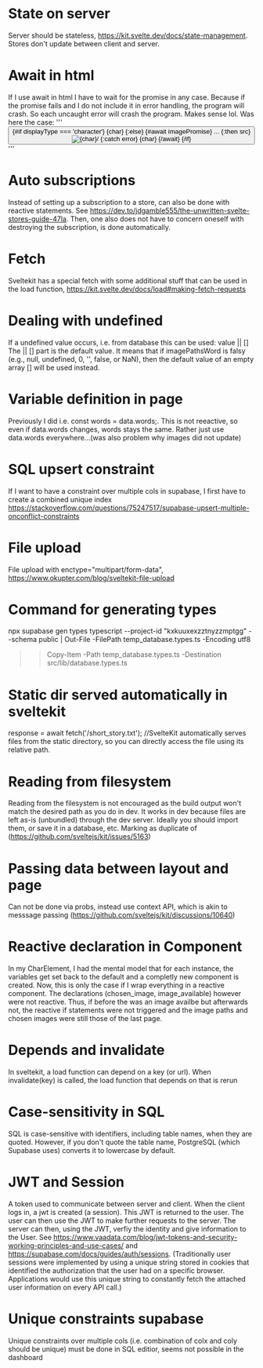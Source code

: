 # State on server

Server should be stateless, https://kit.svelte.dev/docs/state-management. Stores don't update between client and server.

# Await in html

If I use await in html I have to wait for the promise in any case. Because if the promise fails and I do not include it in error handling, the program will crash. So each uncaught error will crash the program. Makes sense lol. Was here the case:
'''
<button on:click={circle}>
{#if displayType === 'character'}
{char}
{:else}
{#await imagePromise}
...
{:then src}
<img src={src} alt={char}/>
{:catch error}
{char}
{/await}
{/if}
</button>
'''

# Auto subscriptions

Instead of setting up a subscription to a store, can also be done with reactive statements. See https://dev.to/jdgamble555/the-unwritten-svelte-stores-guide-47la. Then, one also does not have to concern oneself with destroying the subscription, is done automatically.

# Fetch

Sveltekit has a special fetch with some additional stuff that can be used in the load function, https://kit.svelte.dev/docs/load#making-fetch-requests

# Dealing with undefined

If a undefined value occurs, i.e. from database this can be used: value || []
The || [] part is the default value. It means that if imagePathsWord is falsy (e.g., null, undefined, 0, '', false, or NaN), then the default value of an empty array [] will be used instead.

# Variable definition in page

Previously I did i.e. const words = data.words;. This is not reeactive, so even if data.words changes, words stays the same. Rather just use data.words everywhere...(was also problem why images did not update)

# SQL upsert constraint

If I want to have a constraint over multiple cols in supabase, I first have to create a combined unique index https://stackoverflow.com/questions/75247517/supabase-upsert-multiple-onconflict-constraints

# File upload

File upload with enctype="multipart/form-data", https://www.okupter.com/blog/sveltekit-file-upload

# Command for generating types

npx supabase gen types typescript --project-id "kxkuuxexzztnyzzmptgg" --schema public | Out-File -FilePath temp_database.types.ts -Encoding utf8

> > Copy-Item -Path temp_database.types.ts -Destination src/lib/database.types.ts

# Static dir served automatically in sveltekit

response = await fetch('/short_story.txt'); //SvelteKit automatically serves files from the static directory, so you can directly access the file using its relative path.

# Reading from filesystem

Reading from the filesystem is not encouraged as the build output won't match the desired path as you do in dev. It works in dev because files are left as-is (unbundled) through the dev server. Ideally you should import them, or save it in a database, etc. Marking as duplicate of (https://github.com/sveltejs/kit/issues/5163)

# Passing data between layout and page

Can not be done via probs, instead use context API, which is akin to messsage passing (https://github.com/sveltejs/kit/discussions/10640)

# Reactive declaration in Component

In my CharElement, I had the mental model that for each instance, the variables get set back to the default and a completly new component is created. Now, this is only the case if I wrap everything in a reactive component. The declarations (chosen_image, image_available) however were not reactive. Thus, if before the was an image availbe but afterwards not, the reactive if statements were not triggered and the image paths and chosen images were still those of the last page.

# Depends and invalidate

In sveltekit, a load function can depend on a key (or url). When invalidate(key) is called, the load function that depends on that is rerun

# Case-sensitivity in SQL

SQL is case-sensitive with identifiers, including table names, when they are quoted. However, if you don't quote the table name, PostgreSQL (which Supabase uses) converts it to lowercase by default.

# JWT and Session

A token used to communicate between server and client. When the client logs in, a jwt is created (a session). This JWT is returned to the user. The user can then use the JWT to make further requests to the server. The server can then, using the JWT, verfiy the identity and give information to the User. See https://www.vaadata.com/blog/jwt-tokens-and-security-working-principles-and-use-cases/ and https://supabase.com/docs/guides/auth/sessions. (Traditionally user sessions were implemented by using a unique string stored in cookies that identified the authorization that the user had on a specific browser. Applications would use this unique string to constantly fetch the attached user information on every API call.)

# Unique constraints supabase

Unique constraints over multiple cols (i.e. combination of colx and coly should be unique) must be done in SQL editior, seems not possible in the dashboard

